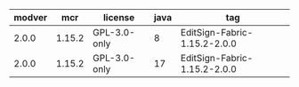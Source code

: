 ﻿<!-- -*- tab-width: 4 -*- -->

| modver    | mcr       | license       | java | tag                           |
|---------- |---------- |-------------- | -----|------------------------------ |
| 2.0.0     | 1.15.2    | GPL-3.0-only  |    8 | EditSign-Fabric-1.15.2-2.0.0  |
| 2.0.0     | 1.15.2    | GPL-3.0-only  |   17 | EditSign-Fabric-1.15.2-2.0.0  |

